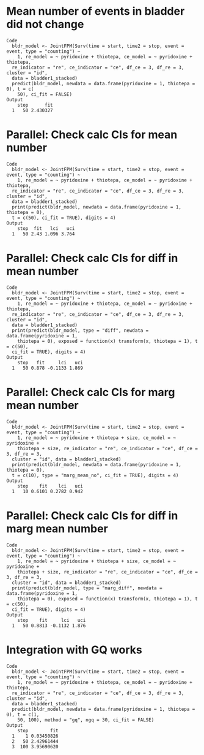 # Mean number of events in bladder did not change

    Code
      bldr_model <- JointFPM(Surv(time = start, time2 = stop, event = event, type = "counting") ~
        1, re_model = ~ pyridoxine + thiotepa, ce_model = ~ pyridoxine + thiotepa,
      re_indicator = "re", ce_indicator = "ce", df_ce = 3, df_re = 3, cluster = "id",
      data = bladder1_stacked)
      predict(bldr_model, newdata = data.frame(pyridoxine = 1, thiotepa = 0), t = c(
        50), ci_fit = FALSE)
    Output
        stop      fit
      1   50 2.430327

# Parallel: Check calc CIs for mean number

    Code
      bldr_model <- JointFPM(Surv(time = start, time2 = stop, event = event, type = "counting") ~
        1, re_model = ~ pyridoxine + thiotepa, ce_model = ~ pyridoxine + thiotepa,
      re_indicator = "re", ce_indicator = "ce", df_ce = 3, df_re = 3, cluster = "id",
      data = bladder1_stacked)
      print(predict(bldr_model, newdata = data.frame(pyridoxine = 1, thiotepa = 0),
      t = c(50), ci_fit = TRUE), digits = 4)
    Output
        stop  fit   lci   uci
      1   50 2.43 1.096 3.764

# Parallel: Check calc CIs for diff in mean number

    Code
      bldr_model <- JointFPM(Surv(time = start, time2 = stop, event = event, type = "counting") ~
        1, re_model = ~ pyridoxine + thiotepa, ce_model = ~ pyridoxine + thiotepa,
      re_indicator = "re", ce_indicator = "ce", df_ce = 3, df_re = 3, cluster = "id",
      data = bladder1_stacked)
      print(predict(bldr_model, type = "diff", newdata = data.frame(pyridoxine = 1,
        thiotepa = 0), exposed = function(x) transform(x, thiotepa = 1), t = c(50),
      ci_fit = TRUE), digits = 4)
    Output
        stop   fit     lci   uci
      1   50 0.878 -0.1133 1.869

# Parallel: Check calc CIs for marg mean number

    Code
      bldr_model <- JointFPM(Surv(time = start, time2 = stop, event = event, type = "counting") ~
        1, re_model = ~ pyridoxine + thiotepa + size, ce_model = ~ pyridoxine +
        thiotepa + size, re_indicator = "re", ce_indicator = "ce", df_ce = 3, df_re = 3,
      cluster = "id", data = bladder1_stacked)
      print(predict(bldr_model, newdata = data.frame(pyridoxine = 1, thiotepa = 0),
      t = c(10), type = "marg_mean_no", ci_fit = TRUE), digits = 4)
    Output
        stop    fit    lci   uci
      1   10 0.6101 0.2782 0.942

# Parallel: Check calc CIs for diff in marg mean number

    Code
      bldr_model <- JointFPM(Surv(time = start, time2 = stop, event = event, type = "counting") ~
        1, re_model = ~ pyridoxine + thiotepa + size, ce_model = ~ pyridoxine +
        thiotepa + size, re_indicator = "re", ce_indicator = "ce", df_ce = 3, df_re = 3,
      cluster = "id", data = bladder1_stacked)
      print(predict(bldr_model, type = "marg_diff", newdata = data.frame(pyridoxine = 1,
        thiotepa = 0), exposed = function(x) transform(x, thiotepa = 1), t = c(50),
      ci_fit = TRUE), digits = 4)
    Output
        stop    fit     lci   uci
      1   50 0.8813 -0.1132 1.876

# Integration with GQ works

    Code
      bldr_model <- JointFPM(Surv(time = start, time2 = stop, event = event, type = "counting") ~
        1, re_model = ~ pyridoxine + thiotepa, ce_model = ~ pyridoxine + thiotepa,
      re_indicator = "re", ce_indicator = "ce", df_ce = 3, df_re = 3, cluster = "id",
      data = bladder1_stacked)
      predict(bldr_model, newdata = data.frame(pyridoxine = 1, thiotepa = 0), t = c(1,
        50, 100), method = "gq", ngq = 30, ci_fit = FALSE)
    Output
        stop        fit
      1    1 0.03450826
      2   50 2.42961444
      3  100 3.95690620

